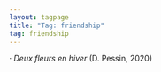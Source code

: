 ```yaml
---
layout: tagpage
title: "Tag: friendship"
tag: friendship
---
```

· <em>Deux fleurs en hiver</em> (D. Pessin, 2020)</br>
